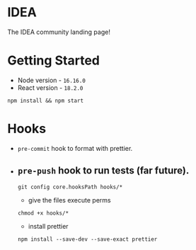 # IDEA

The IDEA community landing page!

# Getting Started

- Node version - `16.16.0`
- React version - `18.2.0`

```
npm install && npm start
```

# Hooks
- `pre-commit` hook to format with prettier.
- `pre-push` hook to run tests (far future).
   - 
   ```
   git config core.hooksPath hooks/*
   ```
   - give the files execute perms
   ```
   chmod +x hooks/*
   ```
   - install prettier
   ```
   npm install --save-dev --save-exact prettier
   ```
